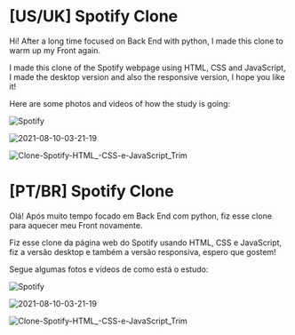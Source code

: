 # [US/UK] Spotify Clone 
Hi! After a long time focused on Back End with python, I made this clone to warm up my Front again.<br>

I made this clone of the Spotify webpage using HTML, CSS and JavaScript, I made the desktop version and also the responsive version, I hope you like it!<br>

Here are some photos and videos of how the study is going:<br>

![Spotify](https://user-images.githubusercontent.com/73872086/128817880-560fdd37-09d5-43ab-bc11-f5261c5ca8d1.png)<br>

![2021-08-10-03-21-19](https://user-images.githubusercontent.com/73872086/128818493-9ba17673-814f-43ec-ba04-e707c46f85ec.gif)<br>

![Clone-Spotify-HTML_-CSS-e-JavaScript_Trim](https://user-images.githubusercontent.com/73872086/128818942-eaf4e669-9d24-40f2-a9b7-aec94485b2a3.gif)<br>



# [PT/BR] Spotify Clone
Olá! Após muito tempo focado em Back End com python, fiz esse clone para aquecer meu Front novamente.<br>

Fiz esse clone da página web do Spotify usando HTML, CSS e JavaScript, fiz a versão desktop e também a versão responsiva, espero que gostem!<br>

Segue algumas fotos e vídeos de como está o estudo:<br>

![Spotify](https://user-images.githubusercontent.com/73872086/128817880-560fdd37-09d5-43ab-bc11-f5261c5ca8d1.png)<br>

![2021-08-10-03-21-19](https://user-images.githubusercontent.com/73872086/128818493-9ba17673-814f-43ec-ba04-e707c46f85ec.gif)<br>

![Clone-Spotify-HTML_-CSS-e-JavaScript_Trim](https://user-images.githubusercontent.com/73872086/128818942-eaf4e669-9d24-40f2-a9b7-aec94485b2a3.gif)<br>

